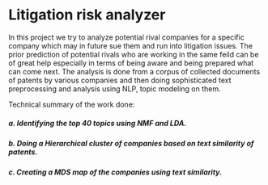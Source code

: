 # Litigation risk analyzer

In this project we try to analyze potential rival companies for a specific company which may in future sue them and run into litigation issues. The prior
prediction of potential rivals who are working in the same feild can be of great help especially in terms of being aware and being prepared what 
can come next. The analysis is done from a corpus of collected documents of patents by various companies and then doing sophisticated text preprocessing and analysis using NLP, topic modeling on them.

Technical summary of the work done:
##### a. Identifying the top 40 topics using NMF and LDA.
##### b. Doing a Hierarchical cluster of companies based on text similarity of patents.
##### c. Creating a MDS map of the companies using text similarity.
